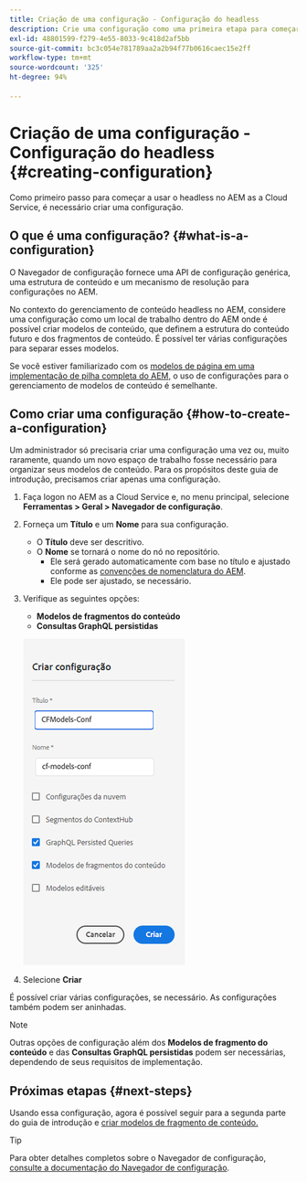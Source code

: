 ```yaml
---
title: Criação de uma configuração - Configuração do headless
description: Crie uma configuração como uma primeira etapa para começar a usar o headless no AEM as a Cloud Service.
exl-id: 48801599-f279-4e55-8033-9c418d2af5bb
source-git-commit: bc3c054e781789aa2a2b94f77b0616caec15e2ff
workflow-type: tm+mt
source-wordcount: '325'
ht-degree: 94%

---
```


# Criação de uma configuração - Configuração do headless {#creating-configuration}

Como primeiro passo para começar a usar o headless no AEM as a Cloud Service, é necessário criar uma configuração.

## O que é uma configuração? {#what-is-a-configuration}

O Navegador de configuração fornece uma API de configuração genérica, uma estrutura de conteúdo e um mecanismo de resolução para configurações no AEM.

No contexto do gerenciamento de conteúdo headless no AEM, considere uma configuração como um local de trabalho dentro do AEM onde é possível criar modelos de conteúdo, que definem a estrutura do conteúdo futuro e dos fragmentos de conteúdo. É possível ter várias configurações para separar esses modelos.

Se você estiver familiarizado com os [modelos de página em uma implementação de pilha completa do AEM,](/help/sites-cloud/authoring/features/templates.md) o uso de configurações para o gerenciamento de modelos de conteúdo é semelhante.

## Como criar uma configuração {#how-to-create-a-configuration}

Um administrador só precisaria criar uma configuração uma vez ou, muito raramente, quando um novo espaço de trabalho fosse necessário para organizar seus modelos de conteúdo. Para os propósitos deste guia de introdução, precisamos criar apenas uma configuração.

1. Faça logon no AEM as a Cloud Service e, no menu principal, selecione **Ferramentas > Geral > Navegador de configuração**.
1. Forneça um **Título** e um **Nome** para sua configuração.
   * O **Título** deve ser descritivo.
   * O **Nome** se tornará o nome do nó no repositório.
      * Ele será gerado automaticamente com base no título e ajustado conforme as [convenções de nomenclatura do AEM](/help/implementing/developing/introduction/naming-conventions.md).
      * Ele pode ser ajustado, se necessário.
1. Verifique as seguintes opções:
   * **Modelos de fragmentos do conteúdo**
   * **Consultas GraphQL persistidas**

   ![Criar configuração](../assets/create-configuration.png)

1. Selecione **Criar**

É possível criar várias configurações, se necessário. As configurações também podem ser aninhadas.

>[!NOTE]
>
>Outras opções de configuração além dos **Modelos de fragmento do conteúdo** e das **Consultas GraphQL persistidas** podem ser necessárias, dependendo de seus requisitos de implementação.

## Próximas etapas {#next-steps}

Usando essa configuração, agora é possível seguir para a segunda parte do guia de introdução e [criar modelos de fragmento de conteúdo.](create-content-model.md)

>[!TIP]
>
>Para obter detalhes completos sobre o Navegador de configuração, [consulte a documentação do Navegador de configuração](/help/implementing/developing/introduction/configurations.md).
